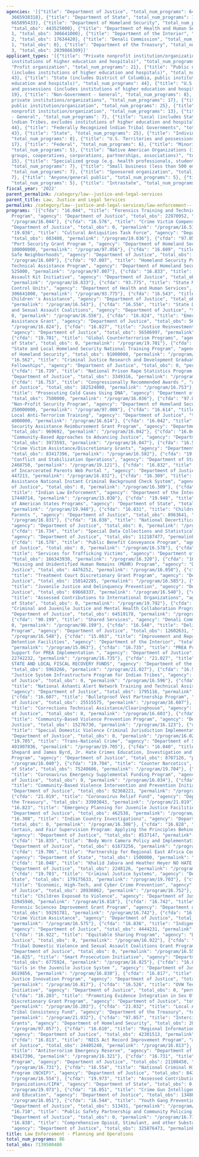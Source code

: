 ```yaml
---
agencies: '[{"title": "Department of Justice", "total_num_programs": 64, "total_obs":
  3665938318}, {"title": "Department of State", "total_num_programs": 10, "total_obs":
  665895433}, {"title": "Department of Homeland Security", "total_num_programs": 5,
  "total_obs": 443525000}, {"title": "Department of Health and Human Services", "total_num_programs":
  1, "total_obs": 306641000}, {"title": "Department of the Interior", "total_num_programs":
  2, "total_obs": 17634420}, {"title": "Denali Commission", "total_num_programs":
  1, "total_obs": 0}, {"title": "Department of the Treasury", "total_num_programs":
  3, "total_obs": 2039866309}]'
applicant_types: '[{"title": "Private nonprofit institution/organization (includes
  institutions of higher education and hospitals)", "total_num_programs": 41}, {"title":
  "Profit organization", "total_num_programs": 21}, {"title": "Public nonprofit institution/organization
  (includes institutions of higher education and hospitals)", "total_num_programs":
  43}, {"title": "State (includes District of Columbia, public institutions of higher
  education and hospitals)", "total_num_programs": 44}, {"title": "U.S. Territories
  and possessions (includes institutions of higher education and hospitals)", "total_num_programs":
  19}, {"title": "Non-Government - General", "total_num_programs": 8}, {"title": "Other
  private institutions/organizations", "total_num_programs": 17}, {"title": "Other
  public institution/organization", "total_num_programs": 25}, {"title": "Quasi-public
  nonprofit institution/organization", "total_num_programs": 13}, {"title": "Government
  - General", "total_num_programs": 7}, {"title": "Local (includes State-designated
  lndian Tribes, excludes institutions of higher education and hospitals", "total_num_programs":
  44}, {"title": "Federally Recognized lndian Tribal Governments", "total_num_programs":
  43}, {"title": "State", "total_num_programs": 25}, {"title": "Individual/Family",
  "total_num_programs": 8}, {"title": "U.S. Territories and possessions", "total_num_programs":
  17}, {"title": "Federal", "total_num_programs": 6}, {"title": "Minority group",
  "total_num_programs": 5}, {"title": "Native American Organizations (includes lndian
  groups, cooperatives, corporations, partnerships, associations)", "total_num_programs":
  15}, {"title": "Specialized group (e.g. health professionals, students, veterans)",
  "total_num_programs": 7}, {"title": "Small business (less than 500 employees)",
  "total_num_programs": 7}, {"title": "Sponsored organization", "total_num_programs":
  7}, {"title": "Anyone/general public", "total_num_programs": 5}, {"title": "Interstate",
  "total_num_programs": 5}, {"title": "Intrastate", "total_num_programs": 5}]'
fiscal_year: '2022'
parent_permalink: /category/law--justice-and-legal-services
parent_title: Law, Justice and Legal Services
permalink: /category/law--justice-and-legal-services/law-enforcement---planning-and-operations
programs: '[{"cfda": "16.044", "title": "Forensics Training and Technical Assistance
  Program", "agency": "Department of Justice", "total_obs": 22970952, "permalink":
  "/program/16.044"}, {"cfda": "16.576", "title": "Crime Victim Compensation", "agency":
  "Department of Justice", "total_obs": 0, "permalink": "/program/16.576"}, {"cfda":
  "19.036", "title": "Cultural Antiquities Task Force", "agency": "Department of State",
  "total_obs": 603408, "permalink": "/program/19.036"}, {"cfda": "97.056", "title":
  "Port Security Grant Program ", "agency": "Department of Homeland Security", "total_obs":
  100000000, "permalink": "/program/97.056"}, {"cfda": "16.609", "title": "Project
  Safe Neighborhoods", "agency": "Department of Justice", "total_obs": 36520717, "permalink":
  "/program/16.609"}, {"cfda": "97.007", "title": "Homeland Security Preparedness
  Technical Assistance Program", "agency": "Department of Homeland Security", "total_obs":
  525000, "permalink": "/program/97.007"}, {"cfda": "16.833", "title": "National Sexual
  Assault Kit Initiative", "agency": "Department of Justice", "total_obs": 81424936,
  "permalink": "/program/16.833"}, {"cfda": "93.775", "title": "State Medicaid Fraud
  Control Units", "agency": "Department of Health and Human Services", "total_obs":
  306641000, "permalink": "/program/93.775"}, {"cfda": "16.543", "title": "Missing
  Children''s Assistance", "agency": "Department of Justice", "total_obs": 136397741,
  "permalink": "/program/16.543"}, {"cfda": "16.556", "title": "State Domestic Violence
  and Sexual Assault Coalitions", "agency": "Department of Justice", "total_obs":
  0, "permalink": "/program/16.556"}, {"cfda": "16.824", "title": "Emergency Law Enforcement
  Assistance Grant", "agency": "Department of Justice", "total_obs": 562741, "permalink":
  "/program/16.824"}, {"cfda": "16.827", "title": "Justice Reinvestment Initiative",
  "agency": "Department of Justice", "total_obs": 56506997, "permalink": "/program/16.827"},
  {"cfda": "19.701", "title": "Global Counterterrorism Programs", "agency": "Department
  of State", "total_obs": 0, "permalink": "/program/19.701"}, {"cfda": "97.005", "title":
  "State and Local Homeland Security National Training Program", "agency": "Department
  of Homeland Security", "total_obs": 91000000, "permalink": "/program/97.005"}, {"cfda":
  "16.562", "title": "Criminal Justice Research and Development Graduate Research
  Fellowships", "agency": "Department of Justice", "total_obs": 0, "permalink": "/program/16.562"},
  {"cfda": "16.739", "title": "National Prison Rape Statistics Program ", "agency":
  "Department of Justice", "total_obs": 3349316, "permalink": "/program/16.739"},
  {"cfda": "16.753", "title": "Congressionally Recommended Awards ", "agency": "Department
  of Justice", "total_obs": 182524000, "permalink": "/program/16.753"}, {"cfda": "16.036",
  "title": "Prosecuting Cold Cases Using DNA", "agency": "Department of Justice",
  "total_obs": 7500000, "permalink": "/program/16.036"}, {"cfda": "97.008", "title":
  "Non-Profit Security Program", "agency": "Department of Homeland Security", "total_obs":
  250000000, "permalink": "/program/97.008"}, {"cfda": "16.614", "title": "State and
  Local Anti-Terrorism Training", "agency": "Department of Justice", "total_obs":
  4000000, "permalink": "/program/16.614"}, {"cfda": "16.042", "title": "President-Elect
  Security Assistance Reimbursement Grant Program", "agency": "Department of Justice",
  "total_obs": 969692, "permalink": "/program/16.042"}, {"cfda": "16.047", "title":
  "Community-Based Approaches to Advancing Justice", "agency": "Department of Justice",
  "total_obs": 3973593, "permalink": "/program/16.047"}, {"cfda": "16.582", "title":
  "Crime Victim Assistance/Discretionary Grants", "agency": "Department of Justice",
  "total_obs": 83417396, "permalink": "/program/16.582"}, {"cfda": "19.121", "title":
  "Conflict and Stabilization Operations", "agency": "Department of State", "total_obs":
  2468750, "permalink": "/program/19.121"}, {"cfda": "16.832", "title": "Children
  of Incarcerated Parents Web Portal ", "agency": "Department of Justice", "total_obs":
  447213, "permalink": "/program/16.832"}, {"cfda": "16.309", "title": "Law Enforcement
  Assistance National Instant Criminal Background Check System", "agency": "Department
  of Justice", "total_obs": 0, "permalink": "/program/16.309"}, {"cfda": "15.030",
  "title": "Indian Law Enforcement", "agency": "Department of the Interior", "total_obs":
  17440714, "permalink": "/program/15.030"}, {"cfda": "19.948", "title": "Organization
  of American States Programs", "agency": "Department of State", "total_obs": 5000000,
  "permalink": "/program/19.948"}, {"cfda": "16.831", "title": "Children of Incarcerated
  Parents ", "agency": "Department of Justice", "total_obs": 8963641, "permalink":
  "/program/16.831"}, {"cfda": "16.038", "title": "National Decertification Index",
  "agency": "Department of Justice", "total_obs": 0, "permalink": "/program/16.038"},
  {"cfda": "16.734", "title": "Special Data Collections and Statistical Studies",
  "agency": "Department of Justice", "total_obs": 112187477, "permalink": "/program/16.734"},
  {"cfda": "16.578", "title": "Public Benefit Conveyance Program", "agency": "Department
  of Justice", "total_obs": 0, "permalink": "/program/16.578"}, {"cfda": "16.320",
  "title": "Services for Trafficking Victims", "agency": "Department of Justice",
  "total_obs": 166343930, "permalink": "/program/16.320"}, {"cfda": "16.050", "title":
  "Missing and Unidentified Human Remains (MUHR) Program", "agency": "Department of
  Justice", "total_obs": 4476252, "permalink": "/program/16.050"}, {"cfda": "16.585",
  "title": "Treatment Court Discretionary Grant Program", "agency": "Department of
  Justice", "total_obs": 150142285, "permalink": "/program/16.585"}, {"cfda": "16.540",
  "title": "Juvenile Justice and Delinquency Prevention", "agency": "Department of
  Justice", "total_obs": 69668337, "permalink": "/program/16.540"}, {"cfda": "19.792",
  "title": "Assessed Contributions to International Organizations", "agency": "Department
  of State", "total_obs": 0, "permalink": "/program/19.792"}, {"cfda": "16.745", "title":
  "Criminal and Juvenile Justice and Mental Health Collaboration Program", "agency":
  "Department of Justice", "total_obs": 64519178, "permalink": "/program/16.745"},
  {"cfda": "90.199", "title": "Shared Services", "agency": "Denali Commission", "total_obs":
  0, "permalink": "/program/90.199"}, {"cfda": "16.548", "title": "Delinquency Prevention
  Program", "agency": "Department of Justice", "total_obs": 12602631, "permalink":
  "/program/16.548"}, {"cfda": "15.063", "title": "Improvement and Repair of Indian
  Detention Facilities", "agency": "Department of the Interior", "total_obs": 193706,
  "permalink": "/program/15.063"}, {"cfda": "16.735", "title": "PREA Program: Strategic
  Support for PREA Implementation ", "agency": "Department of Justice", "total_obs":
  22742232, "permalink": "/program/16.735"}, {"cfda": "21.027", "title": "CORONAVIRUS
  STATE AND LOCAL FISCAL RECOVERY FUNDS", "agency": "Department of the Treasury",
  "total_obs": 5963266, "permalink": "/program/21.027"}, {"cfda": "16.596", "title":
  "Justice System Infrastructure Program for Indian Tribes", "agency": "Department
  of Justice", "total_obs": 0, "permalink": "/program/16.596"}, {"cfda": "16.041",
  "title": "National Ashanti Alert Network Training and Technical Assistance Program",
  "agency": "Department of Justice", "total_obs": 1795116, "permalink": "/program/16.041"},
  {"cfda": "16.607", "title": "Bulletproof Vest Partnership Program", "agency": "Department
  of Justice", "total_obs": 25515575, "permalink": "/program/16.607"}, {"cfda": "16.603",
  "title": "Corrections Technical Assistance/Clearinghouse", "agency": "Department
  of Justice", "total_obs": 0, "permalink": "/program/16.603"}, {"cfda": "16.123",
  "title": "Community-Based Violence Prevention Program", "agency": "Department of
  Justice", "total_obs": 15276730, "permalink": "/program/16.123"}, {"cfda": "16.025",
  "title": "Special Domestic Violence Criminal Jurisdiction Implementation", "agency":
  "Department of Justice", "total_obs": 0, "permalink": "/program/16.025"}, {"cfda":
  "19.705", "title": "Trans-National Crime", "agency": "Department of State", "total_obs":
  401907036, "permalink": "/program/19.705"}, {"cfda": "16.040", "title": "Matthew
  Shepard and James Byrd, Jr. Hate Crimes Education, Investigation and Prosecution
  Program", "agency": "Department of Justice", "total_obs": 8707126, "permalink":
  "/program/16.040"}, {"cfda": "19.704", "title": "Counter Narcotics", "agency": "Department
  of State", "total_obs": 75240606, "permalink": "/program/19.704"}, {"cfda": "16.034",
  "title": "Coronavirus Emergency Supplemental Funding Program", "agency": "Department
  of Justice", "total_obs": 0, "permalink": "/program/16.034"}, {"cfda": "16.045",
  "title": "Community-Based Violence Intervention and Prevention Initiative", "agency":
  "Department of Justice", "total_obs": 92368221, "permalink": "/program/16.045"},
  {"cfda": "21.019", "title": "Coronavirus Relief Fund", "agency": "Department of
  the Treasury", "total_obs": 33903043, "permalink": "/program/21.019"}, {"cfda":
  "16.823", "title": "Emergency Planning for Juvenile Justice Facilities", "agency":
  "Department of Justice", "total_obs": 462538, "permalink": "/program/16.823"}, {"cfda":
  "16.308", "title": "Indian Country Investigations", "agency": "Department of Justice",
  "total_obs": 0, "permalink": "/program/16.308"}, {"cfda": "16.828", "title": "Swift,
  Certain, and Fair Supervision Program: Applying the Principles Behind Project HOPE",
  "agency": "Department of Justice", "total_obs": 8537147, "permalink": "/program/16.828"},
  {"cfda": "16.835", "title": "Body Worn Camera Policy and Implementation", "agency":
  "Department of Justice", "total_obs": 61673256, "permalink": "/program/16.835"},
  {"cfda": "19.706", "title": "Partnership for Regional East Africa Counterterrorism",
  "agency": "Department of State", "total_obs": 1500000, "permalink": "/program/19.706"},
  {"cfda": "16.048", "title": "Khalid Jabara and Heather Heyer NO HATE Act", "agency":
  "Department of Justice", "total_obs": 2248126, "permalink": "/program/16.048"},
  {"cfda": "19.703", "title": "Criminal Justice Systems", "agency": "Department of
  State", "total_obs": 179175633, "permalink": "/program/19.703"}, {"cfda": "16.752",
  "title": "Economic, High-Tech, and Cyber Crime Prevention", "agency": "Department
  of Justice", "total_obs": 20936062, "permalink": "/program/16.752"}, {"cfda": "16.818",
  "title": "Children Exposed to Violence", "agency": "Department of Justice", "total_obs":
  13945946, "permalink": "/program/16.818"}, {"cfda": "16.742", "title": "Paul Coverdell
  Forensic Sciences Improvement Grant Program", "agency": "Department of Justice",
  "total_obs": 59291781, "permalink": "/program/16.742"}, {"cfda": "16.575", "title":
  "Crime Victim Assistance", "agency": "Department of Justice", "total_obs": 1502844421,
  "permalink": "/program/16.575"}, {"cfda": "16.836", "title": "Indigent Defense",
  "agency": "Department of Justice", "total_obs": 4444231, "permalink": "/program/16.836"},
  {"cfda": "16.922", "title": "Equitable Sharing Program", "agency": "Department of
  Justice", "total_obs": 0, "permalink": "/program/16.922"}, {"cfda": "16.557", "title":
  "Tribal Domestic Violence and Sexual Assault Coalitions Grant Program", "agency":
  "Department of Justice", "total_obs": 0, "permalink": "/program/16.557"}, {"cfda":
  "16.825", "title": "Smart Prosecution Initiative", "agency": "Department of Justice",
  "total_obs": 6775924, "permalink": "/program/16.825"}, {"cfda": "16.830", "title":
  "Girls in the Juvenile Justice System ", "agency": "Department of Justice", "total_obs":
  6619856, "permalink": "/program/16.830"}, {"cfda": "16.817", "title": "Byrne Criminal
  Justice Innovation Program", "agency": "Department of Justice", "total_obs": 18968393,
  "permalink": "/program/16.817"}, {"cfda": "16.526", "title": "OVW Technical Assistance
  Initiative", "agency": "Department of Justice", "total_obs": 0, "permalink": "/program/16.526"},
  {"cfda": "16.203", "title": "Promoting Evidence Integration in Sex Offender Management
  Discretionary Grant Program", "agency": "Department of Justice", "total_obs": 0,
  "permalink": "/program/16.203"}, {"cfda": "21.032", "title": "Local Assistance and
  Tribal Consistency Fund", "agency": "Department of the Treasury", "total_obs": 2000000000,
  "permalink": "/program/21.032"}, {"cfda": "97.057", "title": "Intercity Bus Security
  Grants", "agency": "Department of Homeland Security", "total_obs": 2000000, "permalink":
  "/program/97.057"}, {"cfda": "16.610", "title": "Regional Information Sharing Systems",
  "agency": "Department of Justice", "total_obs": 42301513, "permalink": "/program/16.610"},
  {"cfda": "16.813", "title": "NICS Act Record Improvement Program", "agency": "Department
  of Justice", "total_obs": 24405240, "permalink": "/program/16.813"}, {"cfda": "16.321",
  "title": "Antiterrorism Emergency Reserve", "agency": "Department of Justice", "total_obs":
  83417396, "permalink": "/program/16.321"}, {"cfda": "16.731", "title": "Tribal Youth
  Program", "agency": "Department of Justice", "total_obs": 21108450, "permalink":
  "/program/16.731"}, {"cfda": "16.554", "title": "National Criminal History Improvement
  Program (NCHIP)", "agency": "Department of Justice", "total_obs": 84345233, "permalink":
  "/program/16.554"}, {"cfda": "19.973", "title": "Assessed Contributions to International
  Organizations/CIPA", "agency": "Department of State", "total_obs": 0, "permalink":
  "/program/19.973"}, {"cfda": "16.051", "title": "Crime Gun Intelligence Training
  and Education", "agency": "Department of Justice", "total_obs": 1348876, "permalink":
  "/program/16.051"}, {"cfda": "16.544", "title": "Youth Gang Prevention", "agency":
  "Department of Justice", "total_obs": 513431, "permalink": "/program/16.544"}, {"cfda":
  "16.710", "title": "Public Safety Partnership and Community Policing Grants", "agency":
  "Department of Justice", "total_obs": 0, "permalink": "/program/16.710"}, {"cfda":
  "16.838", "title": "Comprehensive Opioid, Stimulant, and other Substances Use Program",
  "agency": "Department of Justice", "total_obs": 325876473, "permalink": "/program/16.838"}]'
title: Law Enforcement - Planning and Operations
total_num_programs: 86
total_obs: 7139500480
---
```

